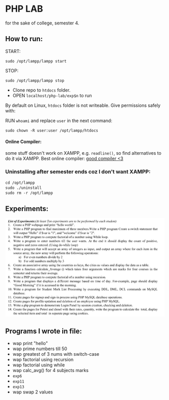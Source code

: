 # PHP LAB

for the sake of college, semester 4.

## How to run:

START:

```
sudo /opt/lampp/lampp start
```

STOP:

```
sudo /opt/lampp/lampp stop
```

- Clone repo to `htdocs` folder.
- OPEN `localhost/php-lab/exp$n` to run

By default on Linux, `htdocs` folder is not writeable. Give permissions safely with:

RUN `whoami` and replace `user` in the next command:

```
sudo chown -R user:user /opt/lampp/htdocs
```

#### Online Compiler:

some stuff doesn't work on XAMPP, e.g. `readline()`, so find alternatives to do it via XAMPP. Best online compiler: [good compiler <3](https://www.tutorialspoint.com/execute_php_online.php)

### Uninstalling after semester ends coz I don't want XAMPP:

```
cd /opt/lampp
sudo ./uninstall
sudo rm -r /opt/lampp
```

## Experiments:

![experiments](./php-lab-exp.png)

## Programs I wrote in file:

- wap print "hello"
- wap prime numbers till 50
- wap greatest of 3 nums with switch-case
- wap factorial using recursion
- wap factorial using while
- wap calc_avg() for 4 subjects marks
- `exp6`
- `exp11`
- `exp13`
- wap swap 2 values
